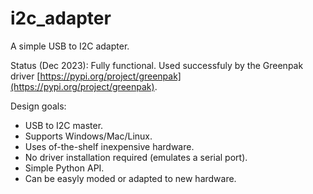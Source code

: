 # i2c_adapter
A simple USB to I2C adapter.

Status (Dec 2023): Fully functional. Used successfuly by the Greenpak driver [https://pypi.org/project/greenpak](https://pypi.org/project/greenpak).

Design goals:
* USB to I2C master.
* Supports Windows/Mac/Linux.
* Uses of-the-shelf inexpensive hardware.
* No driver installation required (emulates a serial port).
* Simple Python API.
* Can be easyly moded or adapted to new hardware.
